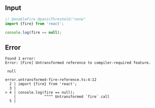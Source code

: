 
## Input

```javascript
// @enableFire @panicThreshold:"none"
import {fire} from 'react';

console.log(fire == null);

```


## Error

```
Found 1 error:
Error: [Fire] Untransformed reference to compiler-required feature.

 null

error.untransformed-fire-reference.ts:4:12
  2 | import {fire} from 'react';
  3 |
> 4 | console.log(fire == null);
    |             ^^^^ Untransformed `fire` call
  5 |
```
          
      